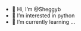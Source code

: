 - 👋 Hi, I’m @Sheggyb
- 👀 I’m interested in python
- 🌱 I’m currently learning ...


<!---
Sheggyb/Sheggyb is a ✨ special ✨ repository because its `README.md` (this file) appears on your GitHub profile.
You can click the Preview link to take a look at your changes.
--->
